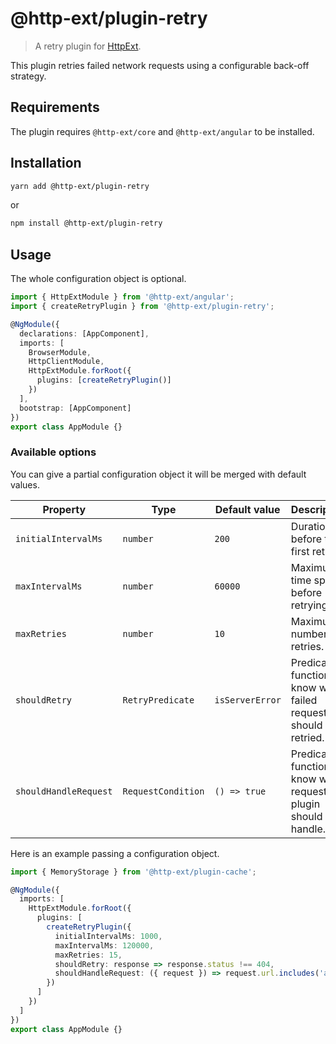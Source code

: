 # @http-ext/plugin-retry

> A retry plugin for [HttpExt](https://github.com/jscutlery/http-ext).

This plugin retries failed network requests using a configurable back-off strategy.

## Requirements

The plugin requires `@http-ext/core` and `@http-ext/angular` to be installed.

## Installation

```bash
yarn add @http-ext/plugin-retry
```

or

```bash
npm install @http-ext/plugin-retry
```

## Usage

The whole configuration object is optional.

```ts
import { HttpExtModule } from '@http-ext/angular';
import { createRetryPlugin } from '@http-ext/plugin-retry';

@NgModule({
  declarations: [AppComponent],
  imports: [
    BrowserModule,
    HttpClientModule,
    HttpExtModule.forRoot({
      plugins: [createRetryPlugin()]
    })
  ],
  bootstrap: [AppComponent]
})
export class AppModule {}
```

### Available options

You can give a partial configuration object it will be merged with default values.

| Property             | Type               | Default value   | Description                                                        |
| -------------------- | ------------------ | --------------- | ------------------------------------------------------------------ |
| `initialIntervalMs`  | `number`           | `200`           | Duration before the first retry.                                   |
| `maxIntervalMs`      | `number`           | `60000`         | Maximum time span before retrying.                                 |
| `maxRetries`         | `number`           | `10`            | Maximum number of retries.                                         |
| `shouldRetry`        | `RetryPredicate`   | `isServerError` | Predicate function to know which failed request should be retried. |
| `shouldHandleRequest`| `RequestCondition` | `() => true`    | Predicate function to know which request the plugin should handle. |

Here is an example passing a configuration object.

```ts
import { MemoryStorage } from '@http-ext/plugin-cache';

@NgModule({
  imports: [
    HttpExtModule.forRoot({
      plugins: [
        createRetryPlugin({
          initialIntervalMs: 1000,
          maxIntervalMs: 120000,
          maxRetries: 15,
          shouldRetry: response => response.status !== 404,
          shouldHandleRequest: ({ request }) => request.url.includes('api.github.com')
        })
      ]
    })
  ]
})
export class AppModule {}
```
